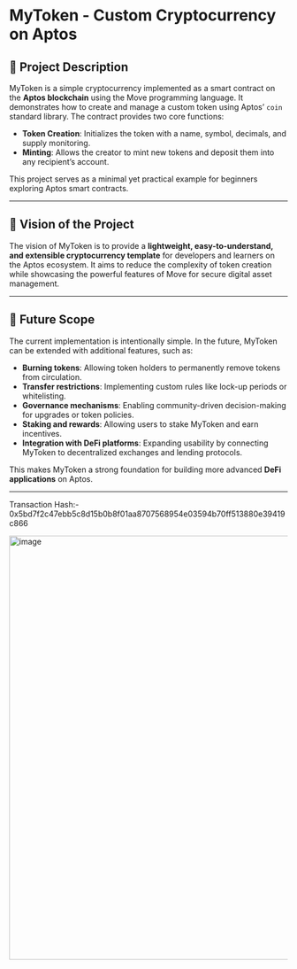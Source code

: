 # MyToken - Custom Cryptocurrency on Aptos

## 📌 Project Description

MyToken is a simple cryptocurrency implemented as a smart contract on the **Aptos blockchain** using the Move programming language.
It demonstrates how to create and manage a custom token using Aptos’ `coin` standard library. The contract provides two core functions:

* **Token Creation**: Initializes the token with a name, symbol, decimals, and supply monitoring.
* **Minting**: Allows the creator to mint new tokens and deposit them into any recipient’s account.

This project serves as a minimal yet practical example for beginners exploring Aptos smart contracts.

---

## 🎯 Vision of the Project

The vision of MyToken is to provide a **lightweight, easy-to-understand, and extensible cryptocurrency template** for developers and learners on the Aptos ecosystem. It aims to reduce the complexity of token creation while showcasing the powerful features of Move for secure digital asset management.

---

## 🚀 Future Scope

The current implementation is intentionally simple. In the future, MyToken can be extended with additional features, such as:

* **Burning tokens**: Allowing token holders to permanently remove tokens from circulation.
* **Transfer restrictions**: Implementing custom rules like lock-up periods or whitelisting.
* **Governance mechanisms**: Enabling community-driven decision-making for upgrades or token policies.
* **Staking and rewards**: Allowing users to stake MyToken and earn incentives.
* **Integration with DeFi platforms**: Expanding usability by connecting MyToken to decentralized exchanges and lending protocols.

This makes MyToken a strong foundation for building more advanced **DeFi applications** on Aptos.

---






Transaction Hash:- 0x5bd7f2c47ebb5c8d15b0b8f01aa8707568954e03594b70ff513880e39419c866



<img width="1366" height="766" alt="image" src="https://github.com/user-attachments/assets/994fc73e-92be-4801-971e-a4062e2d83ad" />


